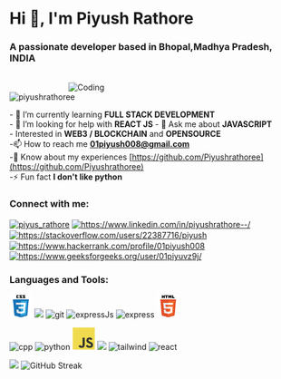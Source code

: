 </div>

<h1 align="left">Hi 👋, I'm Piyush Rathore</h1>
<h3 align="left">
  A passionate developer based in Bhopal,Madhya Pradesh, INDIA
</h3>
<br />
<img
  align="right"
  alt="Coding"
  width="400"
  src="https://camo.githubusercontent.com/2366b34bb903c09617990fb5fff4622f3e941349e846ddb7e73df872a9d21233/68747470733a2f2f63646e2e6472696262626c652e636f6d2f75736572732f3733303730332f73637265656e73686f74732f363538313234332f6176656e746f2e676966"
/>

<p align="left">
  <img
    src="https://komarev.com/ghpvc/?username=piyushrathoree&label=Profile%20views&color=0e75b6&style=flat"
    alt="piyushrathoree "
  />
</p>

<span>- 🌱 I’m currently learning **FULL STACK DEVELOPMENT** </span></br><span> - 🤝 I’m looking for help
with **REACT JS** </span> <span>- 💬 Ask me about
**JAVASCRIPT**</span></br><span> - Interested in **WEB3 / BLOCKCHAIN** and **OPENSOURCE**</span></br>
-📫 How to reach me **01piyush008@gmail.com** </br>-📄
Know about my experiences
[https://github.com/Piyushrathoree](https://github.com/Piyushrathoree) 
</br>-⚡ Fun
fact **I don't like python**

<h3 align="left">Connect with me:</h3>
<p align="left">
  <a href="https://twitter.com/piyus_rathore" target="blank"
    ><img
      align="center"
      src="https://raw.githubusercontent.com/rahuldkjain/github-profile-readme-generator/master/src/images/icons/Social/twitter.svg"
      alt="piyus_rathore"
      height="30"
      width="40"
  /></a>
  <a
    href="https://www.linkedin.com/in/piyushrathore--/"
    target="blank"
    ><img
      align="center"
      src="https://raw.githubusercontent.com/rahuldkjain/github-profile-readme-generator/master/src/images/icons/Social/linked-in-alt.svg"
      alt="https://www.linkedin.com/in/piyushrathore--/"
      height="30"
      width="40"
  /></a>
  <a
    href="https://stackoverflow.com/users/22387716/piyush"
    target="blank"
    ><img
      align="center"
      src="https://raw.githubusercontent.com/rahuldkjain/github-profile-readme-generator/master/src/images/icons/Social/stack-overflow.svg"
      alt="https://stackoverflow.com/users/22387716/piyush"
      height="30"
      width="40"
  /></a>
  <a
    href="https://www.hackerrank.com/profile/01piyush008"
    target="blank"
    ><img
      align="center"
      src="https://raw.githubusercontent.com/rahuldkjain/github-profile-readme-generator/master/src/images/icons/Social/hackerrank.svg"
      alt="https://www.hackerrank.com/profile/01piyush008"
      height="30"
      width="40"
  /></a>
  <a
    href="https://www.geeksforgeeks.org/user/01piyuvz9j/"
    target="blank"
    ><img
      align="center"
      src="https://raw.githubusercontent.com/rahuldkjain/github-profile-readme-generator/master/src/images/icons/Social/geeks-for-geeks.svg"
      alt="https://www.geeksforgeeks.org/user/01piyuvz9j/"
      height="30"
      width="40"
  /></a>
</p>
<h3 align="left">Languages and Tools:</h3>
<p align="left">
  <img
    src="https://raw.githubusercontent.com/devicons/devicon/master/icons/css3/css3-original-wordmark.svg"
    alt="css3"
    width="40"
    height="40"
  />
  <img src="https://img.icons8.com/?size=48&id=54087&format=png" height="40" />
  <img
    src="https://www.vectorlogo.zone/logos/git-scm/git-scm-icon.svg"
    alt="git"
    width="40"
    height="40"
  />
 <img src="https://img.icons8.com/?size=100&id=WNoJgbzDr3i2&format=png&color=000000"  
     alt="expressJs"
    width="40"
    height="40">
 <img src="https://voyager.postman.com/logo/postman-logo-icon-orange.svg" alt="express" height="40">
  <img
    src="https://raw.githubusercontent.com/devicons/devicon/master/icons/html5/html5-original-wordmark.svg"
    alt="html5"
    width="40"
    height="40"
  />
  
  <img
    src="https://img.icons8.com/?size=100&id=40669&format=png&color=000000"
    alt="cpp"
    width="40"
    height="40"
  />
    <img
    src="https://img.icons8.com/?size=100&id=hGdCwhSHUe6L&format=png&color=000000"
    alt="python"
    width="40"
    height="40"
  />
  <img
    src="https://raw.githubusercontent.com/devicons/devicon/master/icons/javascript/javascript-original.svg"
    alt="javascript"
    width="40"
    height="40"
  />
  <img src="https://img.icons8.com/?size=48&id=74402&format=png" height="40" />
  <img
    src="https://img.icons8.com/?size=48&id=CIAZz2CYc6Kc&format=png"
    alt="tailwind"
    width="40"
    height="40"
  />
  <img src="https://imgs.search.brave.com/UH41hw6s-Q0xDq2hWu-oE_lFgBYKN7wrcokBbVhK2E0/rs:fit:32:32:1:0/g:ce/aHR0cDovL2Zhdmlj/b25zLnNlYXJjaC5i/cmF2ZS5jb20vaWNv/bnMvNjdjMjVlZmYz/MDU2NTQ5NTE1NWNl/M2Q0NDZjMTkzODY3/OGY5ZmM3YzE4NGRk/ZjNkYmUyNzRkM2Ex/NGQ0ZmZkOS9yZWFj/dC5kZXYv" alt="react" height="40">
</p>
<p>
<img src="https://github-readme-stats.vercel.app/api?username=Piyushrathoree&theme=aura&hide_border=false&include_all_commits=false&count_private=false">
<img src="https://streak-stats.demolab.com/?user=Piyushrathoree&theme=highcontrast&hide_border=true" alt="GitHub Streak" />
